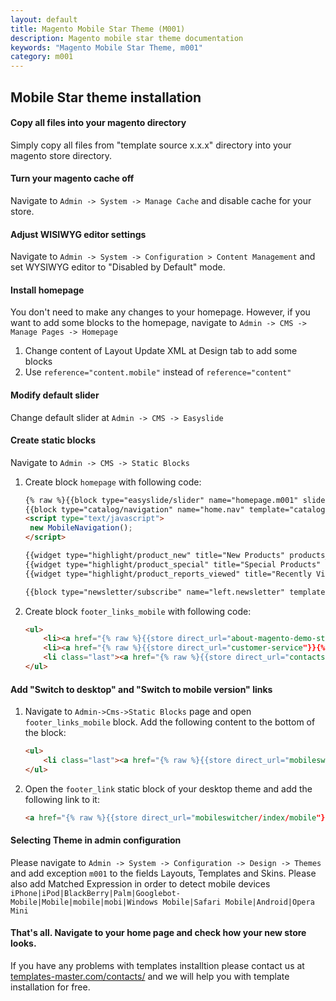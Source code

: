```yaml
---
layout: default
title: Magento Mobile Star Theme (M001)
description: Magento mobile star theme documentation
keywords: "Magento Mobile Star Theme, m001"
category: m001
---
```


## Mobile Star theme installation

#### Copy all files into your magento directory

 Simply copy all files from "template source x.x.x" directory into your magento store directory.

#### Turn your magento cache off

 Navigate to ```Admin -> System -> Manage Cache``` and disable cache for your store.

#### Adjust WISIWYG editor settings

 Navigate to ```Admin -> System -> Configuration > Content Management``` and set WYSIWYG editor to "Disabled by Default" mode.

#### Install homepage

 You don't need to make any changes to your homepage.
 However, if you want to add some blocks to the homepage, navigate to ```Admin -> CMS -> Manage Pages -> Homepage```

 1. Change content of Layout Update XML at Design tab to add some blocks
 2. Use ```reference="content.mobile"``` instead of ```reference="content"```

#### Modify default slider

 Change default slider at ```Admin -> CMS -> Easyslide```

#### Create static blocks

 Navigate to ```Admin -> CMS -> Static Blocks```

 1. Create block ```homepage``` with following code:

    ```html
    {% raw %}{{block type="easyslide/slider" name="homepage.m001" slider_id="default_m001"}}
    {{block type="catalog/navigation" name="home.nav" template="catalog/navigation/top.phtml"}}
    <script type="text/javascript">
     new MobileNavigation();
    </script>

    {{widget type="highlight/product_new" title="New Products" products_count="4" template="highlight/product/sidebar/list.phtml" class_name="highlight-new"}}
    {{widget type="highlight/product_special" title="Special Products" products_count="4" template="highlight/product/sidebar/list.phtml" class_name="highlight-special"}}
    {{widget type="highlight/product_reports_viewed" title="Recently Viewed" products_count="15" template="highlight/product/sidebar/list.phtml" class_name="highlight-recently"}}

    {{block type="newsletter/subscribe" name="left.newsletter" template="newsletter/subscribe.phtml"}}{% endraw %}
    ```

 2. Create block ```footer_links_mobile``` with following code:

    ```html
    <ul>
        <li><a href="{% raw %}{{store direct_url="about-magento-demo-store"}}{% endraw %}">About Us</a></li>
        <li><a href="{% raw %}{{store direct_url="customer-service"}}{% endraw %}">Customer Service</a></li>
        <li class="last"><a href="{% raw %}{{store direct_url="contacts"}}{% endraw %}">Contact Us</a></li>
    </ul>
    ```

#### Add "Switch to desktop" and "Switch to mobile version" links

 1. Navigate to ```Admin->Cms->Static Blocks``` page and open ```footer_links_mobile``` block. Add the following content to the bottom of the block:

    ```html
    <ul>
        <li class="last"><a href="{% raw %}{{store direct_url="mobileswitcher/index/desktop"}}{% endraw %}" rel="nofollow">Desktop Version</a></li>
    </ul>
    ```

 2. Open the ```footer_link``` static block of your desktop theme and add the following link to it:

    ```html
    <a href="{% raw %}{{store direct_url="mobileswitcher/index/mobile"}}{% endraw %}" rel="nofollow">Mobile Version</a>
    ```

#### Selecting Theme in admin configuration
 Please navigate to ```Admin -> System -> Configuration -> Design -> Themes``` and add exception `m001` to the fields Layouts, Templates and Skins. Please also add Matched Expression in order to detect mobile devices
 ```iPhone|iPod|BlackBerry|Palm|Googlebot-Mobile|Mobile|mobile|mobi|Windows Mobile|Safari Mobile|Android|Opera Mini```

#### That's all. Navigate to your home page and check how your new store looks.
 If you have any problems with templates installtion please contact us at [templates-master.com/contacts/](http://templates-master.com/contacts/) and we will help you with template installation for free.